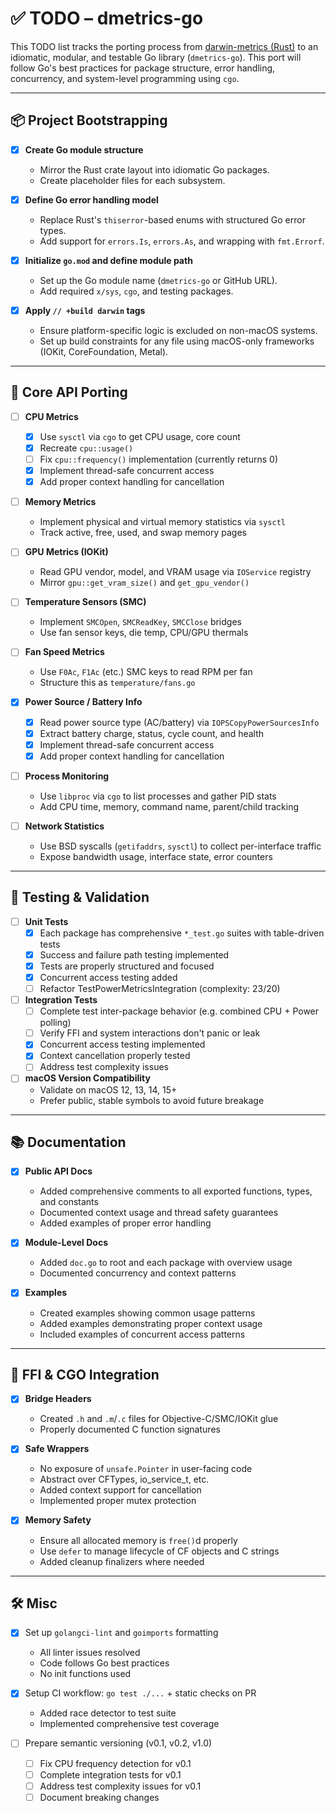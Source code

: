 # ✅ TODO – dmetrics-go

This TODO list tracks the porting process from [darwin-metrics (Rust)](https://github.com/sm-moshi/darwin-metrics) to an idiomatic, modular, and testable Go library (`dmetrics-go`). This port will follow Go's best practices for package structure, error handling, concurrency, and system-level programming using `cgo`.

---

## 📦 Project Bootstrapping

- [x] **Create Go module structure**
  - Mirror the Rust crate layout into idiomatic Go packages.
  - Create placeholder files for each subsystem.

- [x] **Define Go error handling model**
  - Replace Rust's `thiserror`-based enums with structured Go error types.
  - Add support for `errors.Is`, `errors.As`, and wrapping with `fmt.Errorf`.

- [x] **Initialize `go.mod` and define module path**
  - Set up the Go module name (`dmetrics-go` or GitHub URL).
  - Add required `x/sys`, `cgo`, and testing packages.

- [x] **Apply `// +build darwin` tags**
  - Ensure platform-specific logic is excluded on non-macOS systems.
  - Set up build constraints for any file using macOS-only frameworks (IOKit, CoreFoundation, Metal).

---

## 🧠 Core API Porting

- [ ] **CPU Metrics**
  - [x] Use `sysctl` via `cgo` to get CPU usage, core count
  - [x] Recreate `cpu::usage()`
  - [ ] Fix `cpu::frequency()` implementation (currently returns 0)
  - [x] Implement thread-safe concurrent access
  - [x] Add proper context handling for cancellation

- [ ] **Memory Metrics**
  - Implement physical and virtual memory statistics via `sysctl`
  - Track active, free, used, and swap memory pages

- [ ] **GPU Metrics (IOKit)**
  - Read GPU vendor, model, and VRAM usage via `IOService` registry
  - Mirror `gpu::get_vram_size()` and `get_gpu_vendor()`

- [ ] **Temperature Sensors (SMC)**
  - Implement `SMCOpen`, `SMCReadKey`, `SMCClose` bridges
  - Use fan sensor keys, die temp, CPU/GPU thermals

- [ ] **Fan Speed Metrics**
  - Use `F0Ac`, `F1Ac` (etc.) SMC keys to read RPM per fan
  - Structure this as `temperature/fans.go`

- [x] **Power Source / Battery Info**
  - [x] Read power source type (AC/battery) via `IOPSCopyPowerSourcesInfo`
  - [x] Extract battery charge, status, cycle count, and health
  - [x] Implement thread-safe concurrent access
  - [x] Add proper context handling for cancellation

- [ ] **Process Monitoring**
  - Use `libproc` via `cgo` to list processes and gather PID stats
  - Add CPU time, memory, command name, parent/child tracking

- [ ] **Network Statistics**
  - Use BSD syscalls (`getifaddrs`, `sysctl`) to collect per-interface traffic
  - Expose bandwidth usage, interface state, error counters

---

## 🔬 Testing & Validation

- [ ] **Unit Tests**
  - [x] Each package has comprehensive `*_test.go` suites with table-driven tests
  - [x] Success and failure path testing implemented
  - [x] Tests are properly structured and focused
  - [x] Concurrent access testing added
  - [ ] Refactor TestPowerMetricsIntegration (complexity: 23/20)

- [ ] **Integration Tests**
  - [ ] Complete test inter-package behavior (e.g. combined CPU + Power polling)
  - [ ] Verify FFI and system interactions don't panic or leak
  - [x] Concurrent access testing implemented
  - [x] Context cancellation properly tested
  - [ ] Address test complexity issues

- [ ] **macOS Version Compatibility**
  - Validate on macOS 12, 13, 14, 15+
  - Prefer public, stable symbols to avoid future breakage

---

## 📚 Documentation

- [x] **Public API Docs**
  - Added comprehensive comments to all exported functions, types, and constants
  - Documented context usage and thread safety guarantees
  - Added examples of proper error handling

- [x] **Module-Level Docs**
  - Added `doc.go` to root and each package with overview usage
  - Documented concurrency and context patterns

- [x] **Examples**
  - Created examples showing common usage patterns
  - Added examples demonstrating proper context usage
  - Included examples of concurrent access patterns

---

## 🔁 FFI & CGO Integration

- [x] **Bridge Headers**
  - Created `.h` and `.m`/`.c` files for Objective-C/SMC/IOKit glue
  - Properly documented C function signatures

- [x] **Safe Wrappers**
  - No exposure of `unsafe.Pointer` in user-facing code
  - Abstract over CFTypes, io_service_t, etc.
  - Added context support for cancellation
  - Implemented proper mutex protection

- [x] **Memory Safety**
  - Ensure all allocated memory is `free()`d properly
  - Use `defer` to manage lifecycle of CF objects and C strings
  - Added cleanup finalizers where needed

---

## 🛠 Misc

- [x] Set up `golangci-lint` and `goimports` formatting
  - All linter issues resolved
  - Code follows Go best practices
  - No init functions used

- [x] Setup CI workflow: `go test ./...` + static checks on PR
  - Added race detector to test suite
  - Implemented comprehensive test coverage

- [ ] Prepare semantic versioning (v0.1, v0.2, v1.0)
  - [ ] Fix CPU frequency detection for v0.1
  - [ ] Complete integration tests for v0.1
  - [ ] Address test complexity issues for v0.1
  - [ ] Document breaking changes
